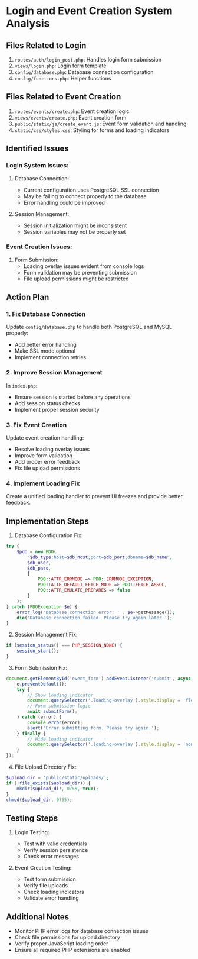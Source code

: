 
# Login and Event Creation System Analysis

## Files Related to Login

1. `routes/auth/login_post.php`: Handles login form submission
2. `views/login.php`: Login form template
3. `config/database.php`: Database connection configuration
4. `config/functions.php`: Helper functions

## Files Related to Event Creation

1. `routes/events/create.php`: Event creation logic
2. `views/events/create.php`: Event creation form
3. `public/static/js/create_event.js`: Event form validation and handling
4. `static/css/styles.css`: Styling for forms and loading indicators

## Identified Issues

### Login System Issues:
1. Database Connection:
   - Current configuration uses PostgreSQL SSL connection
   - May be failing to connect properly to the database
   - Error handling could be improved

2. Session Management:
   - Session initialization might be inconsistent
   - Session variables may not be properly set

### Event Creation Issues:
1. Form Submission:
   - Loading overlay issues evident from console logs
   - Form validation may be preventing submission
   - File upload permissions might be restricted

## Action Plan

### 1. Fix Database Connection

Update `config/database.php` to handle both PostgreSQL and MySQL properly:
- Add better error handling
- Make SSL mode optional
- Implement connection retries

### 2. Improve Session Management

In `index.php`:
- Ensure session is started before any operations
- Add session status checks
- Implement proper session security

### 3. Fix Event Creation

Update event creation handling:
- Resolve loading overlay issues
- Improve form validation
- Add proper error feedback
- Fix file upload permissions

### 4. Implement Loading Fix

Create a unified loading handler to prevent UI freezes and provide better feedback.

## Implementation Steps

1. Database Configuration Fix:
```php
try {
    $pdo = new PDO(
        "$db_type:host=$db_host;port=$db_port;dbname=$db_name", 
        $db_user, 
        $db_pass, 
        [
            PDO::ATTR_ERRMODE => PDO::ERRMODE_EXCEPTION,
            PDO::ATTR_DEFAULT_FETCH_MODE => PDO::FETCH_ASSOC,
            PDO::ATTR_EMULATE_PREPARES => false
        ]
    );
} catch (PDOException $e) {
    error_log('Database connection error: ' . $e->getMessage());
    die('Database connection failed. Please try again later.');
}
```

2. Session Management Fix:
```php
if (session_status() === PHP_SESSION_NONE) {
    session_start();
}
```

3. Form Submission Fix:
```javascript
document.getElementById('event_form').addEventListener('submit', async (e) => {
    e.preventDefault();
    try {
        // Show loading indicator
        document.querySelector('.loading-overlay').style.display = 'flex';
        // Form submission logic
        await submitForm();
    } catch (error) {
        console.error(error);
        alert('Error submitting form. Please try again.');
    } finally {
        // Hide loading indicator
        document.querySelector('.loading-overlay').style.display = 'none';
    }
});
```

4. File Upload Directory Fix:
```php
$upload_dir = 'public/static/uploads/';
if (!file_exists($upload_dir)) {
    mkdir($upload_dir, 0755, true);
}
chmod($upload_dir, 0755);
```

## Testing Steps

1. Login Testing:
   - Test with valid credentials
   - Verify session persistence
   - Check error messages

2. Event Creation Testing:
   - Test form submission
   - Verify file uploads
   - Check loading indicators
   - Validate error handling

## Additional Notes

- Monitor PHP error logs for database connection issues
- Check file permissions for upload directory
- Verify proper JavaScript loading order
- Ensure all required PHP extensions are enabled
